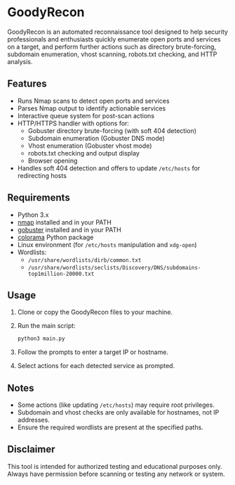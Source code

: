 # GoodyRecon

GoodyRecon is an automated reconnaissance tool designed to help security professionals and enthusiasts quickly enumerate open ports and services on a target, and perform further actions such as directory brute-forcing, subdomain enumeration, vhost scanning, robots.txt checking, and HTTP analysis.

## Features

- Runs Nmap scans to detect open ports and services
- Parses Nmap output to identify actionable services
- Interactive queue system for post-scan actions
- HTTP/HTTPS handler with options for:
  - Gobuster directory brute-forcing (with soft 404 detection)
  - Subdomain enumeration (Gobuster DNS mode)
  - Vhost enumeration (Gobuster vhost mode)
  - robots.txt checking and output display
  - Browser opening
- Handles soft 404 detection and offers to update `/etc/hosts` for redirecting hosts

## Requirements

- Python 3.x
- [nmap](https://nmap.org/) installed and in your PATH
- [gobuster](https://github.com/OJ/gobuster) installed and in your PATH
- [colorama](https://pypi.org/project/colorama/) Python package
- Linux environment (for `/etc/hosts` manipulation and `xdg-open`)
- Wordlists:
  - `/usr/share/wordlists/dirb/common.txt`
  - `/usr/share/wordlists/seclists/Discovery/DNS/subdomains-top1million-20000.txt`

## Usage

1. Clone or copy the GoodyRecon files to your machine.
2. Run the main script:

   ```bash
   python3 main.py
   ```

3. Follow the prompts to enter a target IP or hostname.
4. Select actions for each detected service as prompted.

## Notes

- Some actions (like updating `/etc/hosts`) may require root privileges.
- Subdomain and vhost checks are only available for hostnames, not IP addresses.
- Ensure the required wordlists are present at the specified paths.

## Disclaimer

This tool is intended for authorized testing and educational purposes only. Always have permission before scanning or testing any network or system.
